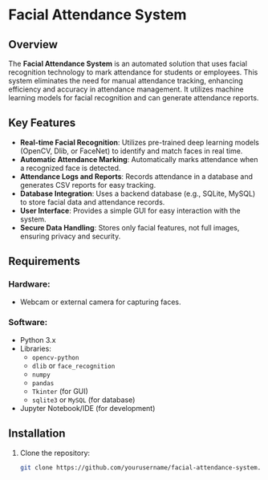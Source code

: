 # Facial Attendance System

## Overview
The **Facial Attendance System** is an automated solution that uses facial recognition technology to mark attendance for students or employees. This system eliminates the need for manual attendance tracking, enhancing efficiency and accuracy in attendance management. It utilizes machine learning models for facial recognition and can generate attendance reports.

## Key Features
- **Real-time Facial Recognition**: Utilizes pre-trained deep learning models (OpenCV, Dlib, or FaceNet) to identify and match faces in real time.
- **Automatic Attendance Marking**: Automatically marks attendance when a recognized face is detected.
- **Attendance Logs and Reports**: Records attendance in a database and generates CSV reports for easy tracking.
- **Database Integration**: Uses a backend database (e.g., SQLite, MySQL) to store facial data and attendance records.
- **User Interface**: Provides a simple GUI for easy interaction with the system.
- **Secure Data Handling**: Stores only facial features, not full images, ensuring privacy and security.

## Requirements
### Hardware:
- Webcam or external camera for capturing faces.

### Software:
- Python 3.x
- Libraries:
  - `opencv-python`
  - `dlib` or `face_recognition`
  - `numpy`
  - `pandas`
  - `Tkinter` (for GUI)
  - `sqlite3` or `MySQL` (for database)
- Jupyter Notebook/IDE (for development)

## Installation
1. Clone the repository:
   ```bash
   git clone https://github.com/yourusername/facial-attendance-system.git
